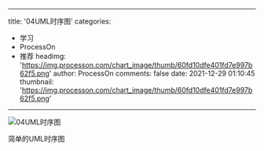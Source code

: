 
---
title: '04UML时序图'
categories: 
 - 学习
 - ProcessOn
 - 推荐
headimg: 'https://img.processon.com/chart_image/thumb/60fd10dfe401fd7e997b62f5.png'
author: ProcessOn
comments: false
date: 2021-12-29 01:10:45
thumbnail: 'https://img.processon.com/chart_image/thumb/60fd10dfe401fd7e997b62f5.png'
---

<div>   
<img class="thumb" alt="04UML时序图" src="https://img.processon.com/chart_image/thumb/60fd10dfe401fd7e997b62f5.png" referrerpolicy="no-referrer">
<p>简单的UML时序图</p>  
</div>
            
